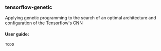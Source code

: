 ### tensorflow-genetic

Applying genetic programming to the search of an optimal architecture and configuration of the Tensorflow's CNN

#### User guide:
    TODO